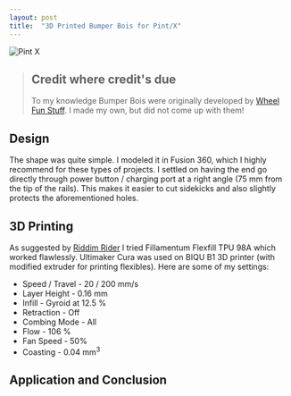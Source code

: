 ```yaml
---
layout: post
title:  "3D Printed Bumper Bois for Pint/X"
---
```



![Pint X](PXL_20221111_175130477.jpg)


> ## Credit where credit's due
> To my knowledge Bumper Bois were originally developed by [Wheel Fun Stuff](https://www.wheelfunstuff.com/). I made my own, but did not come up with them! 


## Design

The shape was quite simple. I modeled it in Fusion 360, which I highly recommend for these types of projects. I settled on having the end go directly through power button / charging port at a right angle (75 mm from the tip of the rails). This makes it easier to cut sidekicks and also slightly protects the aforementioned holes.


## 3D Printing

As suggested by [Riddim Rider](https://riddimrider.one/) I tried Fillamentum Flexfill TPU 98A which worked flawlessly. Ultimaker Cura was used on BIQU B1 3D printer (with modified extruder for printing flexibles). Here are some of my settings:

- Speed / Travel - 20 / 200 mm/s
- Layer Height - 0.16 mm
- Infill - Gyroid at 12.5 %
- Retraction - Off
- Combing Mode - All
- Flow - 106 %
- Fan Speed - 50%
- Coasting - 0.04 mm<sup>3</sup>


## Application and Conclusion